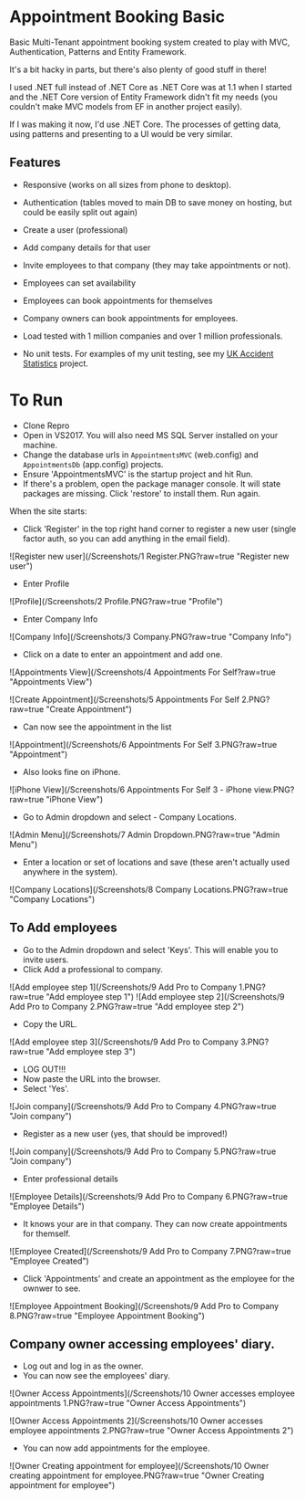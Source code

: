 # Appointment Booking Basic

Basic Multi-Tenant appointment booking system created to play with MVC, Authentication, Patterns and Entity Framework.

It's a bit hacky in parts, but there's also plenty of good stuff in there!

I used .NET full instead of .NET Core as .NET Core was at 1.1 when I started and the .NET Core version of Entity Framework didn't fit my needs (you couldn't make MVC models from EF in another project easily).

If I was making it now, I'd use .NET Core. The processes of getting data, using patterns and presenting to a UI would be very similar.


## Features

- Responsive (works on all sizes from phone to desktop).
- Authentication (tables moved to main DB to save money on hosting, but could be easily split out again)
- Create a user (professional)
- Add company details for that user
- Invite employees to that company (they may take appointments or not).

- Employees can set availability
- Employees can book appointments for themselves
- Company owners can book appointments for employees.

- Load tested with 1 million companies and over 1 million professionals.
- No unit tests. For examples of my unit testing, see my [UK Accident Statistics](https://github.com/HockeyJustin/UkAccidentStatistics/tree/master/src/AccidentProcessor.Tests) project.

# To Run

- Clone Repro
- Open in VS2017. You will also need MS SQL Server installed on your machine.
- Change the database urls in `AppointmentsMVC` (web.config) and `AppointmentsDb` (app.config) projects.
- Ensure 'AppointmentsMVC' is the startup project and hit Run.
- If there's a problem, open the package manager console. It will state packages are missing. Click 'restore' to install them. Run again.

When the site starts:

- Click 'Register' in the top right hand corner to register a new user (single factor auth, so you can add anything in the email field).

![Register new user](/Screenshots/1 Register.PNG?raw=true "Register new user")

- Enter Profile

![Profile](/Screenshots/2 Profile.PNG?raw=true "Profile")

- Enter Company Info

![Company Info](/Screenshots/3 Company.PNG?raw=true "Company Info")

- Click on a date to enter an appointment and add one.

![Appointments View](/Screenshots/4 Appointments For Self?raw=true "Appointments View")

![Create Appointment](/Screenshots/5 Appointments For Self 2.PNG?raw=true "Create Appointment")

- Can now see the appointment in the list

![Appointment](/Screenshots/6 Appointments For Self 3.PNG?raw=true "Appointment")

- Also looks fine on iPhone.

![iPhone View](/Screenshots/6 Appointments For Self 3 - iPhone view.PNG?raw=true "iPhone View")

- Go to Admin dropdown and select - Company Locations.

![Admin Menu](/Screenshots/7 Admin Dropdown.PNG?raw=true "Admin Menu")

- Enter a location or set of locations and save (these aren't actually used anywhere in the system).

![Company Locations](/Screenshots/8 Company Locations.PNG?raw=true "Company Locations")

## To Add employees
- Go to the Admin dropdown and select 'Keys'. This will enable you to invite users.
- Click Add a professional to company.

![Add employee step 1](/Screenshots/9 Add Pro to Company 1.PNG?raw=true "Add employee step 1")
![Add employee step 2](/Screenshots/9 Add Pro to Company 2.PNG?raw=true "Add employee step 2")


- Copy the URL.

![Add employee step 3](/Screenshots/9 Add Pro to Company 3.PNG?raw=true "Add employee step 3")

- LOG OUT!!!
- Now paste the URL into the browser. 
- Select 'Yes'.

![Join company](/Screenshots/9 Add Pro to Company 4.PNG?raw=true "Join company")

- Register as a new user (yes, that should be improved!)

![Join company](/Screenshots/9 Add Pro to Company 5.PNG?raw=true "Join company")

- Enter professional details

![Employee Details](/Screenshots/9 Add Pro to Company 6.PNG?raw=true "Employee Details")

- It knows your are in that company. They can now create appointments for themself.

![Employee Created](/Screenshots/9 Add Pro to Company 7.PNG?raw=true "Employee Created")

- Click 'Appointments' and create an appointment as the employee for the ownwer to see.

![Employee Appointment Booking](/Screenshots/9 Add Pro to Company 8.PNG?raw=true "Employee Appointment Booking")

## Company owner accessing employees' diary.

- Log out and log in as the owner.
- You can now see the employees' diary.

![Owner Access Appointments](/Screenshots/10 Owner accesses employee appointments 1.PNG?raw=true "Owner Access Appointments")

![Owner Access Appointments 2](/Screenshots/10 Owner accesses employee appointments 2.PNG?raw=true "Owner Access Appointments 2")

- You can now add appointments for the employee.

![Owner Creating appointment for employee](/Screenshots/10 Owner creating appointment for employee.PNG?raw=true "Owner Creating appointment for employee")






